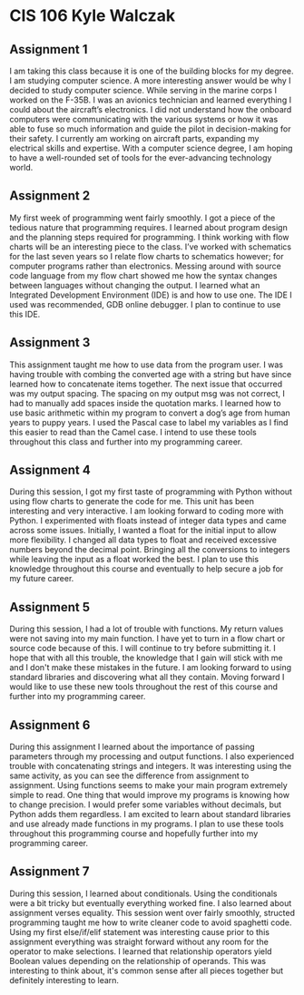 # CIS 106 Kyle Walczak

## Assignment 1

I am taking this class because it is one of the building blocks for my degree. I am studying computer science. A more interesting answer would be why I decided to study computer science. While serving in the marine corps I worked on the F-35B. I was an avionics technician and learned everything I could about the aircraft’s electronics. I did not understand how the onboard computers were communicating with the various systems or how it was able to fuse so much information and guide the pilot in decision-making for their safety. I currently am working on aircraft parts, expanding my electrical skills and expertise. With a computer science degree, I am hoping to have a well-rounded set of tools for the ever-advancing technology world.   

## Assignment 2 

My first week of programming went fairly smoothly. I got a piece of the tedious nature that programming requires. I learned about program design and the planning steps required for
programming. I think working with flow charts will be an interesting piece to the class. I’ve worked with schematics for the last seven years so I relate flow charts to schematics however; for computer programs rather than electronics. Messing around with source code language from my flow chart showed me how the syntax changes between languages without changing the output. I learned what an Integrated Development Environment (IDE) is and how to use one. The IDE I used was recommended, GDB online debugger. I plan to continue to use this IDE.

## Assignment 3

This assignment taught me how to use data from the program user. I was having trouble with combing the converted age with a string but have since learned how to concatenate items together. The next issue that occurred was my output spacing. The spacing on my output msg was not correct, I had to manually add spaces inside the quotation marks. I learned how to use basic arithmetic within my program to convert a dog’s age from human years to puppy years. I used the Pascal case to label my variables as I find this easier to read than the Camel case. I intend to use these tools throughout this class and further into my programming career.

## Assignment 4

During this session, I got my first taste of programming with Python without using flow charts to generate the code for me. This unit has been interesting and very interactive. I am looking forward to coding more with Python. I experimented with floats instead of integer data types and came across some issues. Initially, I wanted a float for the initial input to allow more flexibility. I changed all data types to float and received excessive numbers beyond the decimal point. Bringing all the conversions to integers while leaving the input as a float worked the best. I plan to use this knowledge throughout this course and eventually to help secure a job for my future career. 

## Assignment 5

During this session, I had a lot of trouble with functions. My return values were not saving into my main function. I have yet to turn in a flow chart or source code because of this. I will continue to try before submitting it. I hope that with all this trouble, the knowledge that I gain will stick with me and I don't make these mistakes in the future. I am looking forward to using standard libraries and discovering what all they contain. Moving forward I would like to use these new tools throughout the rest of this course and further into my programming career. 

## Assignment 6

During this assignment I learned about the importance of passing parameters through my processing and output functions. I also experienced trouble with concatenating strings and integers. It was interesting using the same activity, as you can see the difference from assignment to assignment. Using functions seems to make your main program extremely simple to read. One thing that would improve my programs is knowing how to change precision. I would prefer some variables without decimals, but Python adds them regardless. I am excited to learn about standard libraries and use already made functions in my programs. I plan to use these tools throughout this programming course and hopefully further into my programming career.  

## Assignment 7 

During this session, I learned about conditionals. Using the conditionals were a bit tricky but eventually everything worked fine. I also learned about assignment verses equality. This session went over fairly smoothly, structed programming taught me how to write cleaner code to avoid spaghetti code. Using my first else/if/elif statement was interesting cause prior to this assignment everything was straight forward without any room for the operator to make selections. I learned that relationship operators yield Boolean values depending on the relationship of operands. This was interesting to think about, it's common sense after all pieces together but definitely interesting to learn.

